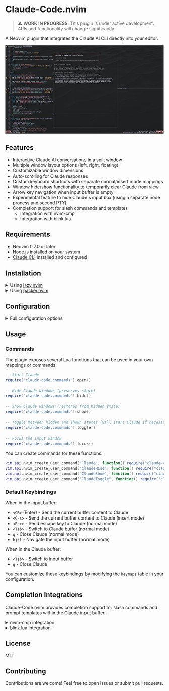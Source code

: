 # Claude-Code.nvim

> **⚠️ WORK IN PROGRESS**: This plugin is under active development. APIs and functionality will change significantly

A Neovim plugin that integrates the Claude AI CLI directly into your editor.

![Claude-Code.nvim](assets/claude_code_nvim.png)

## Features

- Interactive Claude AI conversations in a split window
- Multiple window layout options (left, right, floating)
- Customizable window dimensions
- Auto-scrolling for Claude responses
- Custom keyboard shortcuts with separate normal/insert mode mappings
- Window hide/show functionality to temporarily clear Claude from view
- Arrow key navigation when input buffer is empty
- Experimental feature to hide Claude's input box (using a separate node process and second PTY)
- Completion support for slash commands and templates
  - Integration with nvim-cmp
  - Integration with blink.lua

## Requirements

- Neovim 0.7.0 or later
- Node.js installed on your system
- [Claude CLI](https://docs.anthropic.com/en/docs/agents-and-tools/claude-code/overview) installed and configured

## Installation

<details>
<summary>Using <a href="https://github.com/folke/lazy.nvim">lazy.nvim</a></summary>

```lua
{
  "daltonkyemiller/claude-code.nvim",
  -- NOTE: only required if using experimental.hide_input_box feature
  build = "cd node && npm install",
  config = function()
    require("claude-code").setup({
      -- your configuration here
    })
  end
}
```
</details>

<details>
<summary>Using <a href="https://github.com/wbthomason/packer.nvim">packer.nvim</a></summary>

```lua
use({
  "daltonkyemiller/claude-code.nvim",
  -- NOTE: only required if using experimental.hide_input_box feature
  run = "cd node && npm install",
  config = function()
    require("claude-code").setup({
      -- your configuration here
    })
  end,
})
```
</details>

## Configuration

<details>
<summary>Full configuration options</summary>

```lua
require("claude-code").setup({
  cmd = "claude", -- Command to invoke Claude CLI
  use_default_mappings = true, -- Set to false to disable automatic key mappings
  debug = false, -- Enable debug logging
  window = {
    position = "float", -- "left", "right", or "float"
    width = 40, -- Width as percentage of screen width
    input_height = 10, -- Height of input window in lines
  },
  keymaps = {
    submit = {
      n = "<CR>",
      i = "<C-s>",
    },
    escape = {
      n = "<Esc>",
      i = "<Esc>",
    },
    switch_window = {
      n = "<Tab>",
      i = "<Tab>",
    },
    close = {
      n = "q",
      i = "q",
    },
    -- Arrow key navigation (only active when input buffer is empty)
    arrow_up = {
      n = "k",
      i = "<C-k>",
    },
    arrow_down = {
      n = "j",
      i = "<C-j>",
    },
    arrow_left = {
      n = "h",
      i = "<C-h>",
    },
    arrow_right = {
      n = "l",
      i = "<C-l>",
    },
  },
  experimental = {
    hide_input_box = false, -- Hide Claude's input box prompt (uses a separate node process and a second PTY)
  },
})
```
</details>

## Usage

### Commands

The plugin exposes several Lua functions that can be used in your own mappings or commands:

```lua
-- Start Claude
require("claude-code.commands").open()

-- Hide Claude windows (preserves state)
require("claude-code.commands").hide()

-- Show Claude windows (restores from hidden state)
require("claude-code.commands").show()

-- Toggle between hidden and shown states (will start Claude if necessary)
require("claude-code.commands").toggle()

-- Focus the input window
require("claude-code.commands").focus()
```

You can create commands for these functions:

```lua
vim.api.nvim_create_user_command("Claude", function() require("claude-code.commands").open() end, {})
vim.api.nvim_create_user_command("ClaudeHide", function() require("claude-code.commands").hide() end, {})
vim.api.nvim_create_user_command("ClaudeShow", function() require("claude-code.commands").show() end, {})
vim.api.nvim_create_user_command("ClaudeToggle", function() require("claude-code.commands").toggle() end, {})
```

### Default Keybindings

When in the input buffer:

- `<CR>` (Enter) - Send the current buffer content to Claude
- `<C-s>` - Send the current buffer content to Claude (insert mode)
- `<Esc>` - Send escape key to Claude (normal mode)
- `<Tab>` - Switch to Claude buffer (normal mode)
- `q` - Close Claude (normal mode)
- `hjkl` - Navigate the input buffer (normal mode)

When in the Claude buffer:

- `<Tab>` - Switch to input buffer
- `q` - Close Claude

You can customize these keybindings by modifying the `keymaps` table in your configuration.

## Completion Integrations

Claude-Code.nvim provides completion support for slash commands and prompt templates within the Claude input buffer.

<details>
<summary>nvim-cmp integration</summary>

To integrate with [nvim-cmp](https://github.com/hrsh7th/nvim-cmp), add the Claude-Code source to your nvim-cmp configuration:

```lua
local cmp = require("cmp")

cmp.register_source("claude_code", require("claude-code.integrations.completion.nvim_cmp"))

cmp.setup({
  sources = {
    { name = "claude-code" },
    -- your other sources
  },
})
```
</details>

<details>
<summary>blink.lua integration</summary>

For integration with [blink.lua](https://github.com/yorickpeterse/blink.nvim), add the Claude-Code source to your blink.lua sources:

```lua
require("blink").setup({
  sources = {
    default = {
      "claude_code", --[[ your other sources ]]
    },
    providers = {
      claude_code = {
        module = "claude-code.integrations.completion.blink",
        name = "Claude Code",
        opts = {},
      },
    },
  },
})
```
</details>

## License

MIT

## Contributing

Contributions are welcome! Feel free to open issues or submit pull requests.
